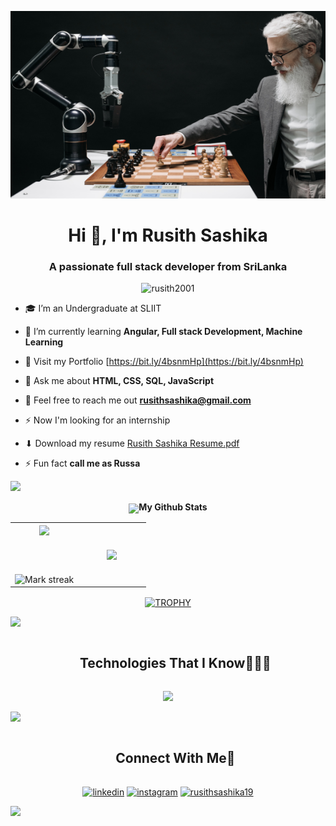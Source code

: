 <p align="center" ><img  src = "pexels-pavel-danilyuk-8438923.jpg" width = 700px height= 300px></p>
<h1 align="center">Hi 👋, I'm Rusith Sashika</h1>
<h3 align="center">A passionate full stack developer from SriLanka</h3>

<p align="center"> <img src="https://komarev.com/ghpvc/?username=rusith2001&label=Profile%20views&color=0e75b6&style=flat" alt="rusith2001" /> </p>

- 🎓 I’m an Undergraduate at SLIIT
  
- 🌱 I’m currently learning **Angular, Full stack Development, Machine Learning**
  
- 🔗 Visit my Portfolio [https://bit.ly/4bsnmHp](https://bit.ly/4bsnmHp)
  
- 💬 Ask me about **HTML, CSS, SQL, JavaScript**
  
- 📩 Feel free to reach me out **rusithsashika@gmail.com**

- ⚡ Now I'm looking for an internship
  
- ⬇ Download my resume <a href="Rusith Sashika Resume.pdf" download>Rusith Sashika Resume.pdf </a>
 
- ⚡ Fun fact **call me as Russa**
  
<img src="https://user-images.githubusercontent.com/73097560/115834477-dbab4500-a447-11eb-908a-139a6edaec5c.gif">

<p align="center">
<!--- stats (start) -->
<img src="https://media.giphy.com/media/iY8CRBdQXODJSCERIr/giphy.gif" width="35" align ="center"><b>My Github Stats</b>
<table align="center">
  <tr border="none">
    <td width="50%" align="center">
      
  <img  align="center"  src="https://github-readme-stats.vercel.app/api?username=Rusith2001&title_color=7A7ADB&icon_color=2234AE&text_color=D3D3D3&bg_color=0,000000,130F40&show_icons=true&count_private=true" />
  
  <br></br>
  
  <img  title="🔥 Get streak stats for your profile at git.io/streak-stats" alt="Mark streak" src="https://github-readme-streak-stats.herokuapp.com/?user=Rusith2001&theme=outrun&hide_border=false" />   
  
  </td>

  <td width="50%" align="center">

  <img  align="center"  src="https://github-readme-stats.anuraghazra1.vercel.app/api/top-langs/?username=Rusith2001&title_color=7A7ADB&icon_color=2234AE&text_color=D3D3D3&bg_color=0,000000,130F40&hide_border=false&no-bg=true&no-frame=true&langs_count=10"/>
    
  </td>
</tr>
</table>
<!--- trophy (start) -->
<div align=center>
  <a href="https://github.com/ryo-ma/github-profile-trophy" title="Go to Source">
      <img align="center" width=84% src="https://github-profile-trophy.vercel.app/?username=Rusith2001&theme=radical&row=1&column=7&margin-h=15&margin-w=5&no-bg=true" alt="TROPHY" />
    </a>
</div>
<!--- trophy (start) -->

</p>        
<!--- stats (end) -->

<img src="https://user-images.githubusercontent.com/73097560/115834477-dbab4500-a447-11eb-908a-139a6edaec5c.gif">
<!--h1 without bottom border-->
<div id="user-content-toc">
  <ul align="center">
    <summary><h2 style="display: inline-block">Technologies That I Know👨🏻‍💻</h2></summary>
  </ul>
</div>
<!--tech stack icons-->
<p align="center">
  <a href="https://skillicons.dev">
    <img src="https://skillicons.dev/icons?i=bootstrap,c,cpp,css,express,angular,figma,anaconda,androidstudio,git,github,html,idea,eclipse,java,python,js,php,kotlin,mongodb,firebase,mysql,nodejs,postman,py,react,vscode&perline=14" />
  </a>
</p>                                                                                                                              

<img src="https://user-images.githubusercontent.com/73097560/115834477-dbab4500-a447-11eb-908a-139a6edaec5c.gif">
<!-- Connect with me -->
<!--h2 without bottom border-->
<div id="user-content-toc">
  <ul align="center">
    <summary><h2 style="display: inline-block">Connect With Me🤝</h2></summary>
  </ul>
</div>

<p align="center">
<a href="https://bit.ly/3DiDN9t" target="blank"><img align="center" src="https://user-images.githubusercontent.com/88904952/234979284-68c11d7f-1acc-4f0c-ac78-044e1037d7b0.png" alt="linkedin" height="50" width="50" /></a>
<a href="https://bit.ly/48WdkN4" target="blank"><img align="center" src="https://user-images.githubusercontent.com/88904952/234981169-2dd1e58f-4b7e-468c-8213-034ba62156c3.png" alt="instagram" height="50" width="50" /></a>
<a href="https://fb.com/rusithsashika19" target="blank"><img align="center" src="https://raw.githubusercontent.com/rahuldkjain/github-profile-readme-generator/master/src/images/icons/Social/facebook.svg" alt="rusithsashika19" height="50" width="50" /></a>

  
</p>
<!--horizontal divider(gradiant)-->
<img src="https://user-images.githubusercontent.com/73097560/115834477-dbab4500-a447-11eb-908a-139a6edaec5c.gif">
